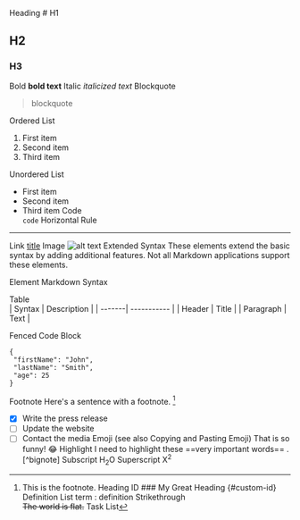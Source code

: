 Heading # H1
## H2
### H3
Bold    **bold text**
Italic  *italicized text*
Blockquote  
> blockquote

Ordered List    
1. First item
2. Second item
3. Third item

Unordered List  
- First item
- Second item
- Third item
Code   
 `code`
Horizontal Rule 
---
Link    [title](https://www.example.com)
Image   ![alt text](image.jpg)
Extended Syntax
These elements extend the basic syntax by adding additional features. Not all Markdown applications support these elements.

Element Markdown Syntax

Table   
| Syntax | Description |
| -------| ----------- |
| Header | Title |
| Paragraph | Text |

Fenced Code Block  
 ```
{
  "firstName": "John",
  "lastName": "Smith",
  "age": 25
}
```
Footnote    Here's a sentence with a footnote. [^1]

[^1]: This is the footnote.
Heading ID  ### My Great Heading {#custom-id}
Definition List term
: definition
Strikethrough   
~~The world is flat.~~
Task List  
- [x] Write the press release
- [ ] Update the website
- [ ] Contact the media
Emoji
(see also Copying and Pasting Emoji)    That is so funny! :joy:
Highlight   I need to highlight these ==very important words== . [^bignote]
Subscript   H<sub>2</sub>O
Superscript X<sup>2</sup>